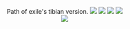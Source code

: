 
 
 <p align="center">
  Path of exile's tibian version.
 
 
  <img src="https://img.shields.io/github/last-commit/krossom/PathfOfTibia.svg">
 <img src="https://img.shields.io/github/issues/Krossom/PathfOfTibia.svg">
 <img src="https://img.shields.io/github/license/Krossom/PathfOfTibia.svg">
 <img src="https://img.shields.io/github/stars/Krossom/PathfOfTibia.svg">
 <br>
<img src="https://scontent.fscl15-1.fna.fbcdn.net/v/t1.0-9/61052832_666784957100009_4460592470568206336_n.png?_nc_cat=102&_nc_ht=scontent.fscl15-1.fna&oh=7356f2731427245342e03b329552f090&oe=5D61503F">


</p>
 
